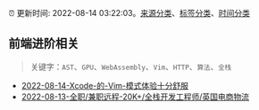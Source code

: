 :alarm_clock: 更新时间: 2022-08-14 03:22:03。[来源分类](../README.md)、[标签分类](../TAGS.md)、[时间分类](../TIMELINE.md)

## 前端进阶相关


> 关键字：`AST`、`GPU`、`WebAssembly`、`Vim`、`HTTP`、`算法`、`全栈`



- [2022-08-14-Xcode-的-Vim-模式体验十分舒服](https://www.v2ex.com/t/872718) 
- [2022-08-13-全职/兼职远程-20K+/全栈开发工程师/英国电商物流](https://www.v2ex.com/t/872706) 